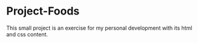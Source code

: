# Project-Foods
This small project is an exercise for my personal development with its html and css content.
